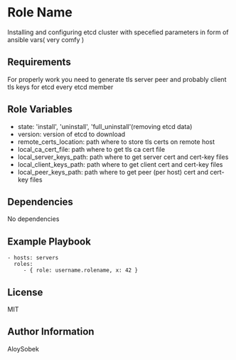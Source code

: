 Role Name
=========

Installing and configuring etcd cluster with specefied parameters in form of ansible vars( very comfy )

Requirements
------------

For properly work you need to generate tls server peer and probably client tls keys for etcd every etcd member

Role Variables
--------------


- state: 'install', 'uninstall', 'full_uninstall'(removing etcd data)
- version: version of etcd to download
- remote_certs_location: path where to store tls certs on remote host 
- local_ca_cert_file: path where to get tls ca cert file
- local_server_keys_path: path where to get server cert and cert-key files
- local_client_keys_path: path where to get client cert and cert-key files
- local_peer_keys_path: path where to get peer (per host) cert and cert-key files

Dependencies
------------

No dependencies

Example Playbook
----------------

    - hosts: servers
      roles:
         - { role: username.rolename, x: 42 }

License
-------

MIT

Author Information
------------------

AloySobek

